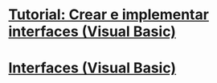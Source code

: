 # [Tutorial: Crear e implementar interfaces (Visual Basic)](walkthrough-creating-and-implementing-interfaces.md)
# [Interfaces (Visual Basic)](index.md)
